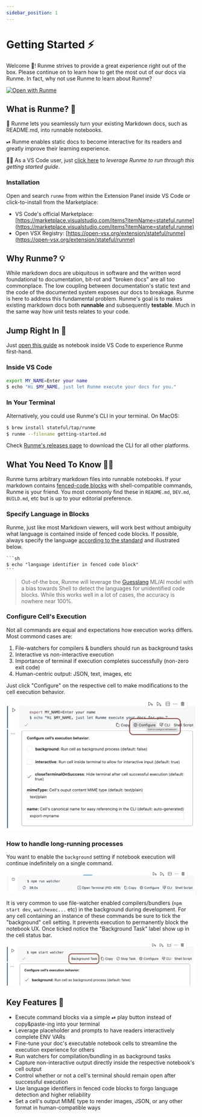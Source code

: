 ```yaml
---
sidebar_position: 1
---
```


# Getting Started ⚡️
Welcome 👋! Runme strives to provide a great experience right out of the box. Please continue on to learn how to get the most out of our docs via Runme. In fact, why not use Runme to learn about Runme?

[![Open with Runme](https://badgen.net/badge/Open%20with/Runme/5B3ADF?icon=https://runme.dev/img/logo.svg)](vscode://stateful.runme?command=setup&fileToOpen=docs/getting-started.md&repository=https://github.com/stateful/runme.dev.git)

## What is Runme? 🤔

📜 Runme lets you seamlessly turn your existing Markdown docs, such as README.md, into runnable notebooks.

⏯ Runme enables static docs to become interactive for its readers and greatly improve their learning experience.

👩‍💻 As a VS Code user, just [click here](vscode://stateful.runme?command=setup&fileToOpen=docs/getting-started.md&repository=https://github.com/stateful/runme.dev.git) to *leverage Runme to run through this getting started guide*.

### Installation

Open and search `runme` from within the Extension Panel inside VS Code or click-to-install from the Marketplace:

- VS Code's official Marketplace: [https://marketplace.visualstudio.com/items?itemName=stateful.runme](https://marketplace.visualstudio.com/items?itemName=stateful.runme)
- Open VSX Registry: [https://open-vsx.org/extension/stateful/runme](https://open-vsx.org/extension/stateful/runme)

## Why Runme? 💡

While markdown docs are ubiquitous in software and the written word foundational to documentation, bit-rot and "broken docs" are all too commonplace. The low coupling between documentation's static text and the code of the documented system exposes our docs to breakage. Runme is here to address this fundamental problem. Runme's goal is to makes existing markdown docs both **runnable** and subsequently **testable**. Much in the same way how unit tests relates to your code.

## Jump Right In 🚀

Just [open this guide](vscode://stateful.runme?command=setup&fileToOpen=docs/getting-started.md&repository=https://github.com/stateful/runme.dev.git) as notebook inside VS Code to experience Runme first-hand.

### Inside VS Code

```sh { background=false interactive=false }
export MY_NAME=Enter your name
$ echo "Hi $MY_NAME, just let Runme execute your docs for you."
```

### In Your Terminal

Alternatively, you could use Runme's CLI in your terminal. On MacOS:

```sh { interactive=true }
$ brew install stateful/tap/runme
$ runme --filename getting-started.md
```

Check [Runme's releases page](https://github.com/stateful/runme/releases) to download the CLI for all other platforms.

## What You Need To Know 👩‍🏫

Runme turns arbitrary markdown files into runnable notebooks. If your markdown contains [fenced-code blocks](https://www.markdownguide.org/extended-syntax/#fenced-code-blocks) with shell-compatible commands, Runme is your friend. You most commonly find these in `README.md`, `DEV.md`, `BUILD.md`, etc but is up to your editorial preference.

### Specify Language in Blocks

Runme, just like most Markdown viewers, will work best without ambiguity what language is contained inside of fenced code blocks. If possible, always specify the language [according to the standard](https://www.markdownguide.org/extended-syntax/#syntax-highlighting) and illustrated below.

    ```sh
    $ echo "language identifier in fenced code block"
    ```

> Out-of-the box, Runme will leverage the [Guesslang](https://github.com/yoeo/guesslang) ML/AI model with a bias towards Shell to detect the languages for unidentified code blocks. While this works well in a lot of cases, the accuracy is nowhere near 100%.

### Configure Cell's Execution

Not all commands are equal and expectations how execution works differs. Most commond cases are:

1. File-watchers for compilers & bundlers should run as background tasks
2. Interactive vs non-interactive execution
3. Importance of terminal if execution completes successfully (non-zero exit code)
4. Human-centric output: JSON, text, images, etc

Just click "Configure" on the respective cell to make modifications to the cell execution behavior.

![Configure a Cell](static/configure-cell.png)

### How to handle long-running processes

You want to enable the `background` setting if notebook execution will continue indefinitely on a single command.

![Blocks notebook UX](static/cell-blocking.png)

It is very common to use file-watcher enabled compilers/bundlers (`npm start dev`, `watchexec...` etc) in the background during development. For any cell containing an instance of these commands be sure to tick the "background" cell setting. It prevents execution to permanently block the notebook UX. Once ticked notice the "Background Task" label show up in the cell status bar.

![Cell is Background Task](static/cell-background.png)

## Key Features 🦾

- Execute command blocks via a simple ️⏯ play button instead of copy&paste-ing into your terminal
- Leverage placeholder and prompts to have readers interactively complete ENV VARs
- Fine-tune your doc's executable notebook cells to streamline the execution experience for others
- Run watchers for compilation/bundling in as background tasks
- Capture non-interactive output directly inside the respective notebook's cell output
- Control whether or not a cell's terminal should remain open after successful execution
- Use language identifiers in fenced code blocks to forgo language detection and higher reliability
- Set a cell's output MIME type to render images, JSON, or any other format in human-compatible ways
